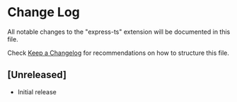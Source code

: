 # Change Log

All notable changes to the "express-ts" extension will be documented in this file.

Check [Keep a Changelog](http://keepachangelog.com/) for recommendations on how to structure this file.

## [Unreleased]

- Initial release